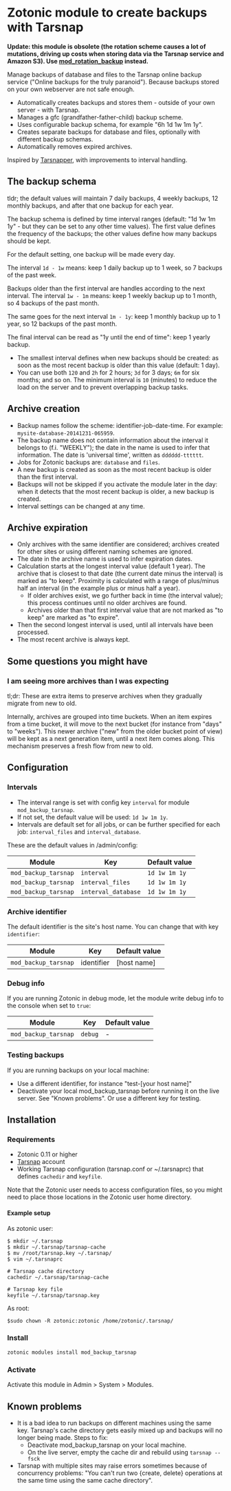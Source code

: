 # Zotonic module to create backups with Tarsnap

**Update: this module is obsolete (the rotation scheme causes a lot of mutations, driving up costs when storing data via the Tarsnap service and Amazon S3). Use [mod_rotation_backup](https://github.com/ArthurClemens/mod_rotation_backup) instead.**


Manage backups of database and files to the Tarsnap online backup service ("Online backups for the truly paranoid"). Because backups stored on your own webserver are not safe enough.

* Automatically creates backups and stores them - outside of your own server - with Tarsnap.
* Manages a gfc (grandfather-father-child) backup scheme.
* Uses configurable backup schema, for example "6h 1d 1w 1m 1y".
* Creates separate backups for database and files, optionally with different backup schemas.
* Automatically removes expired archives.

Inspired by [Tarsnapper](https://github.com/miracle2k/tarsnapper), with improvements to interval handling.


## The backup schema

tldr; the default values will maintain 7 daily backups, 4 weekly backups, 12 monthly backups, and after that one backup for each year.

The backup schema is defined by time interval ranges (default: "1d 1w 1m 1y" - but they can be set to any other time values). The first value defines the frequency of the backups; the other values define how many backups should be kept.

For the default setting, one backup will be made every day.

The interval `1d - 1w` means: keep 1 daily backup up to 1 week, so 7 backups of the past week.

Backups older than the first interval are handles according to the next interval. The interval `1w - 1m` means: keep 1 weekly backup up to 1 month, so 4 backups of the past month.

The same goes for the next interval `1m - 1y`: keep 1 monthly backup up to 1 year, so 12 backups of the past month.

The final interval can be read as "1y until the end of time": keep 1 yearly backup.


* The smallest interval defines when new backups should be created: as soon as the most recent backup is older than this value (default: 1 day).
* You can use  both `120` and `2h` for 2 hours; `3d` for 3 days; `6m` for six months; and so on. The minimum interval is `10` (minutes) to reduce the load on the server and to prevent overlapping backup tasks.


## Archive creation

* Backup names follow the scheme: identifier-job-date-time. For example: `mysite-database-20141231-065959`.
* The backup name does not contain information about the interval it belongs to (f.i. "WEEKLY");  the date in the name is used to infer that information. The date is 'universal time', written as `dddddd-tttttt`.
* Jobs for Zotonic backups are: `database` and `files`.
* A new backup is created as soon as the most recent backup is older than the first interval.
* Backups will not be skipped if you activate the module later in the day: when it detects that the most recent backup is older, a new backup is created.
* Interval settings can be changed at any time.


## Archive expiration
 
* Only archives with the same identifier are considered; archives created for other sites or using different naming schemes are ignored.
* The date in the archive name is used to infer expiration dates. 
* Calculation starts at the longest interval value (default 1 year). The archive that is closest to that date (the current date minus the interval) is marked as "to keep". Proximity is calculated with a range of plus/minus half an interval (in the example plus or minus half a year).
  * If older archives exist, we go further back in time (the interval value); this process continues until no older archives are found.
  * Archives older than that first interval value that are not marked as "to keep" are marked as "to expire".
* Then the second longest interval is used, until all intervals have been processed.
* The most recent archive is always kept.


## Some questions you might have

### I am seeing more archives than I was expecting

tl;dr: These are extra items to preserve archives when they gradually migrate from new to old.

Internally, archives are grouped into time buckets. When an item expires from a time bucket, it will move to the next bucket (for instance from "days" to "weeks"). This newer archive ("new" from the older bucket point of view) will be kept as a next generation item, until a next item comes along. This mechanism preserves a fresh flow from new to old. 


## Configuration

### Intervals

* The interval range is set with config key `interval` for module `mod_backup_tarsnap`.
* If not set, the default value will be used: `1d 1w 1m 1y`.
* Intervals are default set for all jobs, or can be further specified for each job: `interval_files` and `interval_database`.

These are the default values in /admin/config:

| Module | Key | Default value |
|--------|-----|-------|
| `mod_backup_tarsnap` | `interval`          | `1d 1w 1m 1y`  |
| `mod_backup_tarsnap` | `interval_files`    | `1d 1w 1m 1y`  |
| `mod_backup_tarsnap` | `interval_database` | `1d 1w 1m 1y`  |


### Archive identifier

The default identifier is the site's host name. You can change that with key `identifier`:

| Module | Key | Default value |
|--------|-----|-------|
| `mod_backup_tarsnap` | identifier          | [host name]  |


### Debug info

If you are running Zotonic in debug mode, let the module write debug info to the console when set to `true`:

| Module | Key | Default value |
|--------|-----|-------|
| `mod_backup_tarsnap` | `debug`          | -  |


### Testing backups

If you are running backups on your local machine:

* Use a different identifier, for instance "test-[your host name]"
* Deactivate your local mod_backup_tarsnap before running it on the live server. See "Known problems". Or use a different key for testing.


## Installation

### Requirements

* Zotonic 0.11 or higher
* [Tarsnap](https://www.tarsnap.com) account
* Working Tarsnap configuration (tarsnap.conf or ~/.tarsnaprc) that defines `cachedir` and `keyfile`.

Note that the Zotonic user needs to access configuration files, so you might need to place those locations in the Zotonic user home directory.

#### Example setup

As zotonic user:

    $ mkdir ~/.tarsnap
    $ mkdir ~/.tarsnap/tarsnap-cache
    $ mv /root/tarsnap.key ~/.tarsnap/
    $ vim ~/.tarsnaprc
    
    # Tarsnap cache directory
    cachedir ~/.tarsnap/tarsnap-cache

    # Tarsnap key file
    keyfile ~/.tarsnap/tarsnap.key

As root:

    $sudo chown -R zotonic:zotonic /home/zotonic/.tarsnap/


### Install

    zotonic modules install mod_backup_tarsnap


### Activate

Activate this module in Admin > System > Modules. 


## Known problems

* It is a bad idea to run backups on different machines using the same key. Tarsnap's cache directory gets easily mixed up and backups will no longer being made. Steps to fix:
  * Deactivate mod_backup_tarsnap on your local machine.
  * On the live server, empty the cache dir and rebuild using ``tarsnap --fsck``
* Tarsnap with multiple sites may raise errors sometimes because of concurrency problems: "You can't run two {create, delete} operations at the same time using the same cache directory".
